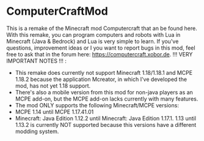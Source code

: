 # ComputerCraftMod
This is a remake of the Minecraft mod Computercraft that an be found here. With this remake, you can program computers and robots with Lua in Minecraft (Java &amp; Bedrock) and Lua is very simple to learn. If you've questions, improvement ideas or I you want to report bugs in this mod, feel free to ask that in the forum here: https://computercraft.xobor.de.
!!! VERY IMPORTANT NOTES !!! :
* This remake does currently not support Minecraft 1.18/1.18.1 and MCPE 1.18.2 because the application Mcreator, in which I've developed the mod, has not yet 1.18 support.
* There's also a mobile version from this mod for non-java players as an MCPE add-on, but the MCPE add-on lacks currently with many features.
* The mod ONLY supports the following Minecraft/MCPE versions:
* MCPE 1.14 until MCPE 1.17.41.01
* Minecraft: Java Edition 1.12.2 until Minecraft: Java Edition 1.17.1. 1.13 until 1.13.2 is currently NOT supported because this versions have a different modding system.
